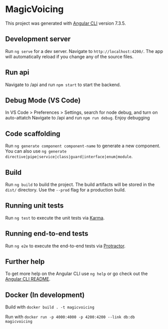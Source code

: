 # MagicVoicing

This project was generated with [Angular CLI](https://github.com/angular/angular-cli) version 7.3.5.

## Development server

Run `ng serve` for a dev server. Navigate to `http://localhost:4200/`. The app will automatically reload if you change any of the source files.

## Run api
Navigate to /api and run `npm start` to start the backend.

## Debug Mode (VS Code)
In VS Code > Preferences > Settings, search for node debug, and turn on auto-attatch
Navigate to /api and run `npm run debug`.
Enjoy debugging

## Code scaffolding

Run `ng generate component component-name` to generate a new component. You can also use `ng generate directive|pipe|service|class|guard|interface|enum|module`.

## Build

Run `ng build` to build the project. The build artifacts will be stored in the `dist/` directory. Use the `--prod` flag for a production build.

## Running unit tests

Run `ng test` to execute the unit tests via [Karma](https://karma-runner.github.io).

## Running end-to-end tests

Run `ng e2e` to execute the end-to-end tests via [Protractor](http://www.protractortest.org/).

## Further help

To get more help on the Angular CLI use `ng help` or go check out the [Angular CLI README](https://github.com/angular/angular-cli/blob/master/README.md).

## Docker (In development)

Build with `docker build . -t magicvoicing`

Run with `docker run -p 4000:4000 -p 4200:4200 --link db:db magicvoicing`

